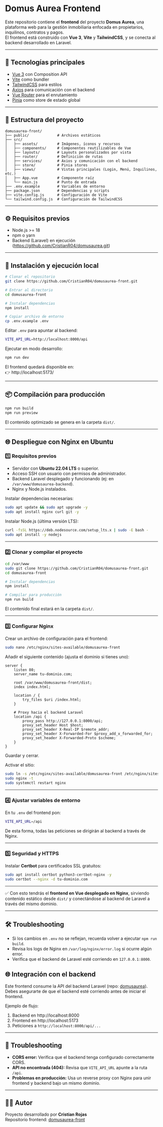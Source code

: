 # Domus Aurea Frontend

Este repositorio contiene el **frontend** del proyecto **Domus Aurea**, una plataforma web para la gestión inmobiliaria enfocada en propietarios, inquilinos, contratos y pagos.  
El frontend está construido con **Vue 3**, **Vite** y **TailwindCSS**, y se conecta al backend desarrollado en Laravel.

---

## 🚀 Tecnologías principales

- [Vue 3](https://vuejs.org/) con Composition API  
- [Vite](https://vitejs.dev/) como bundler  
- [TailwindCSS](https://tailwindcss.com/) para estilos  
- [Axios](https://axios-http.com/) para comunicación con el backend  
- [Vue Router](https://router.vuejs.org/) para el enrutamiento  
- [Pinia](https://pinia.vuejs.org/) como store de estado global  

---

## 📂 Estructura del proyecto

```
domusaurea-front/
├── public/             # Archivos estáticos
├── src/
│   ├── assets/         # Imágenes, íconos y recursos
│   ├── components/     # Componentes reutilizables de Vue
│   ├── layouts/        # Layouts personalizados por vista
│   ├── router/         # Definición de rutas
│   ├── services/       # Axios y comunicación con el backend
│   ├── store/          # Pinia stores
│   ├── views/          # Vistas principales (Login, Menú, Inquilinos, etc.)
│   ├── App.vue         # Componente raíz
│   └── main.js         # Punto de entrada
├── .env.example        # Variables de entorno
├── package.json        # Dependencias y scripts
├── vite.config.js      # Configuración de Vite
└── tailwind.config.js  # Configuración de TailwindCSS
```

---

## ⚙️ Requisitos previos

- Node.js >= 18  
- npm o yarn  
- Backend (Laravel) en ejecución (https://github.com/CristianR04/domusaurea.git)  

---

## 🔧 Instalación y ejecución local

```bash
# Clonar el repositorio
git clone https://github.com/CristianR04/domusaurea-front.git

# Entrar al directorio
cd domusaurea-front

# Instalar dependencias
npm install

# Copiar archivo de entorno
cp .env.example .env
```

Editar `.env` para apuntar al backend:

```bash
VITE_API_URL=http://localhost:8000/api
```

Ejecutar en modo desarrollo:

```bash
npm run dev
```

El frontend quedará disponible en:  
👉 http://localhost:5173/

---

## 📦 Compilación para producción

```bash
npm run build
npm run preview
```

El contenido optimizado se genera en la carpeta `dist/`.

---

## 🌐 Despliegue con Nginx en Ubuntu

### 1️⃣ Requisitos previos
- Servidor con **Ubuntu 22.04 LTS** o superior.  
- Acceso SSH con usuario con permisos de administrador.  
- Backend Laravel desplegado y funcionando (ej: en `/var/www/domusaurea-backend`).  
- Nginx y Node.js instalados.

Instalar dependencias necesarias:

```bash
sudo apt update && sudo apt upgrade -y
sudo apt install nginx curl git -y
```

Instalar Node.js (última versión LTS):

```bash
curl -fsSL https://deb.nodesource.com/setup_lts.x | sudo -E bash -
sudo apt install -y nodejs
```

---

### 2️⃣ Clonar y compilar el proyecto
```bash
cd /var/www
sudo git clone https://github.com/CristianR04/domusaurea-front.git
cd domusaurea-front

# Instalar dependencias
npm install

# Compilar para producción
npm run build
```

El contenido final estará en la carpeta `dist/`.

---

### 3️⃣ Configurar Nginx
Crear un archivo de configuración para el frontend:

```bash
sudo nano /etc/nginx/sites-available/domusaurea-front
```

Añadir el siguiente contenido (ajusta el dominio si tienes uno):

```nginx
server {
    listen 80;
    server_name tu-dominio.com;

    root /var/www/domusaurea-front/dist;
    index index.html;

    location / {
        try_files $uri /index.html;
    }

    # Proxy hacia el backend Laravel
    location /api {
        proxy_pass http://127.0.0.1:8000/api;
        proxy_set_header Host $host;
        proxy_set_header X-Real-IP $remote_addr;
        proxy_set_header X-Forwarded-For $proxy_add_x_forwarded_for;
        proxy_set_header X-Forwarded-Proto $scheme;
    }
}
```

Guardar y cerrar.  

Activar el sitio:

```bash
sudo ln -s /etc/nginx/sites-available/domusaurea-front /etc/nginx/sites-enabled/
sudo nginx -t
sudo systemctl restart nginx
```

---

### 4️⃣ Ajustar variables de entorno
En tu `.env` del frontend pon:

```bash
VITE_API_URL=/api
```

De esta forma, todas las peticiones se dirigirán al backend a través de Nginx.

---

### 5️⃣ Seguridad y HTTPS
Instalar **Certbot** para certificados SSL gratuitos:

```bash
sudo apt install certbot python3-certbot-nginx -y
sudo certbot --nginx -d tu-dominio.com
```

---

✅ Con esto tendrás el **frontend en Vue desplegado en Nginx**, sirviendo contenido estático desde `dist/` y conectándose al backend de Laravel a través del mismo dominio.

---

## 🛠 Troubleshooting

- Si los cambios en `.env` no se reflejan, recuerda volver a ejecutar `npm run build`.  
- Revisa los logs de Nginx en `/var/log/nginx/error.log` si ocurre algún error.  
- Verifica que el backend de Laravel esté corriendo en `127.0.0.1:8000`.

## 🌐 Integración con el backend

Este frontend consume la API del backend Laravel (repo: [domusaurea](https://github.com/CristianR04/domusaurea.git)).  
Debes asegurarte de que el backend esté corriendo antes de iniciar el frontend.  

Ejemplo de flujo:

1. Backend en http://localhost:8000  
2. Frontend en http://localhost:5173  
3. Peticiones a `http://localhost:8000/api/...`  

---

## 🔎 Troubleshooting

- **CORS error:** Verifica que el backend tenga configurado correctamente CORS.  
- **API no encontrada (404):** Revisa que `VITE_API_URL` apunte a la ruta `/api`.  
- **Problemas en producción:** Usa un reverse proxy con Nginx para unir frontend y backend bajo un mismo dominio.

---

## 👨‍💻 Autor

Proyecto desarrollado por **Cristian Rojas**  
Repositorio frontend: [domusaurea-front](https://github.com/CristianR04/domusaurea-front)
